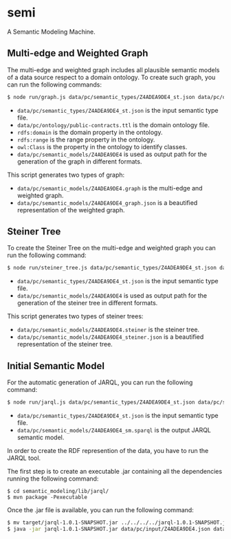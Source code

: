 # semi
A Semantic Modeling Machine.

## Multi-edge and Weighted Graph
The multi-edge and weighted graph includes all plausible semantic models of a data source respect to a domain ontology. To create such graph, you can run the following commands:

```bash
$ node run/graph.js data/pc/semantic_types/Z4ADEA9DE4_st.json data/pc/ontology/public-contracts.ttl rdfs:domain rdfs:range owl:Class data/pc/semantic_models/Z4ADEA9DE4
```

* `data/pc/semantic_types/Z4ADEA9DE4_st.json` is the input semantic type file.
* `data/pc/ontology/public-contracts.ttl` is the domain ontology file.
* `rdfs:domain` is the domain property in the ontology.
* `rdfs:range` is the range property in the ontology.
* `owl:Class` is the property in the ontology to identify classes.
* `data/pc/semantic_models/Z4ADEA9DE4` is used as output path for the generation of the graph in different formats.

This script generates two types of graph:

* `data/pc/semantic_models/Z4ADEA9DE4.graph` is the multi-edge and weighted graph.
* `data/pc/semantic_models/Z4ADEA9DE4_graph.json` is a beautified representation of the weighted graph.

## Steiner Tree

To create the Steiner Tree on the multi-edge and weighted graph you can run the following command:

```bash
$ node run/steiner_tree.js data/pc/semantic_types/Z4ADEA9DE4_st.json data/pc/semantic_models/Z4ADEA9DE4_graph.json data/pc/semantic_models/Z4ADEA9DE4
```

* `data/pc/semantic_types/Z4ADEA9DE4_st.json` is the input semantic type file.
* `data/pc/semantic_models/Z4ADEA9DE4` is used as output path for the generation of the steiner tree in different formats.

This script generates two types of steiner trees:

* `data/pc/semantic_models/Z4ADEA9DE4.steiner` is the steiner tree.
* `data/pc/semantic_models/Z4ADEA9DE4_steiner.json` is a beautified representation of the steiner tree.

## Initial Semantic Model
For the automatic generation of JARQL, you can run the following command:

```bash
$ node run/jarql.js data/pc/semantic_types/Z4ADEA9DE4_st.json data/pc/semantic_models/Z4ADEA9DE4_sm.query
```

* `data/pc/semantic_types/Z4ADEA9DE4_st.json` is the input semantic type file.
* `data/pc/semantic_models/Z4ADEA9DE4_sm.sparql` is the output JARQL semantic model.

In order to create the RDF represention of the data, you have to run the JARQL tool.

The first step is to create an executable .jar containing all the dependencies running the following command:

```
$ cd semantic_modeling/lib/jarql/
$ mvn package -Pexecutable
```

Once the .jar file is available, you can run the following command:

```bash
$ mv target/jarql-1.0.1-SNAPSHOT.jar ../../../../jarql-1.0.1-SNAPSHOT.jar
$ java -jar jarql-1.0.1-SNAPSHOT.jar data/pc/input/Z4ADEA9DE4.json data/pc/semantic_models/Z4ADEA9DE4_sm.query > data/pc/output/Z4ADEA9DE4.rdf
```
